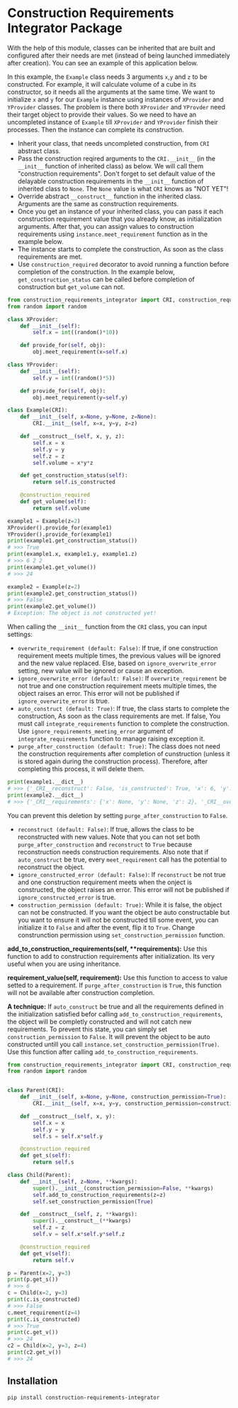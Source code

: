 # Construction Requirements Integrator Package

With the help of this module, classes can be inherited that are built and configured after their needs are met (instead of being launched immediately after creation).
You can see an example of this application below.

In this example, the `Example` class needs 3 arguments `x`,`y` and `z` to be constructed. For example, it will calculate volume of a cube in its constructor, so it needs all the arguments at the same time.
We want to initialize `x` and `y` for our `Example` instance using instances of `XProvider` and `YProvider` classes.
The problem is there both `XProvider` and `YProvder` need their target object to provide their values.
So we need to have an uncompleted instance of `Example` till `XProvider` and `YProvider` finish their processes. Then the instance can complete its construction.

* Inherit your class, that needs uncompleted construction, from `CRI` abstract class.
* Pass the construction reqired arguments to the `CRI.__init__` (in the `__init__` function of inherited class) as below. We will call them "construction requirements". Don't forget to set default value of the delayable construction requirements in the `__init__` function of inherited class to `None`. The `None` value is what `CRI` knows as "NOT YET"!
* Override abstract `__construct__` function in the inherited class. Arguments are the same as construction requirements.
* Once you get an instance of your inherited class, you can pass it each construction requirement value that you already know, as initialization arguments. After that, you can assign values to construction requirements using `instance.meet_requirement` function as in the example below.
* The instance starts to complete the construction, As soon as the class requirements are met.
* Use `construction_required` decorator to avoid running a function before completion of the construction.
In the example below, `get_construction_status` can be called before completion of construction but `get_volume` can not.

```python
from construction_requirements_integrator import CRI, construction_required
from random import random

class XProvider:
    def __init__(self):
        self.x = int((random()*10))

    def provide_for(self, obj):
        obj.meet_requirement(x=self.x)

class YProvider:
    def __init__(self):
        self.y = int((random()*5))

    def provide_for(self, obj):
        obj.meet_requirement(y=self.y)

class Example(CRI):
    def __init__(self, x=None, y=None, z=None):
        CRI.__init__(self, x=x, y=y, z=z)

    def __construct__(self, x, y, z):
        self.x = x
        self.y = y
        self.z = z
        self.volume = x*y*z

    def get_construction_status(self):
        return self.is_constructed

    @construction_required
    def get_volume(self):
        return self.volume

example1 = Example(z=2)
XProvider().provide_for(example1)
YProvider().provide_for(example1)
print(example1.get_construction_status())
# >>> True
print(example1.x, example1.y, example1.z)
# >>> 6 2 2
print(example1.get_volume())
# >>> 24

example2 = Example(z=2)
print(example2.get_construction_status())
# >>> False
print(example2.get_volume())
# Exception: The object is not constructed yet!
```

When calling the `__init__` function from the `CRI` class, you can input settings:

* `overwrite_requirement (default: False)`: If true, if one construction requirement meets multiple times, the previous values will be ignored and the new value replaced. Else, based on `ignore_overwrite_error` setting, new value will be ignored or cause an exception.
* `ignore_overwrite_error (default: False)`: If `overwrite_requirement` be not true and one construction requirement meets multiple times, the object raises an error. This error will not be published if `ignore_overwrite_error` is true.
* `auto_construct (default: True)`: If true, the class starts to complete the construction, As soon as the class requirements are met. If false, You must call `integrate_requirements` function to complete the construction.
Use `ignore_requirements_meeting_error` argument of `integrate_requirements` function to manage raising exception it.
* `purge_after_construction (default: True)`: The class does not need the construction requirements after completion of cunstruction (unless it is stored again during the construction process).
Therefore, after completing this process, it will delete them.

```python
print(example1.__dict__)
# >>> {'_CRI__reconstruct': False, 'is_constructed': True, 'x': 6, 'y': 1, 'z': 2, 'volume': 12}
print(example2.__dict__)
# >>> {'_CRI__requirements': {'x': None, 'y': None, 'z': 2}, '_CRI__overwrite_requirement': False, '_CRI__ignore_overwrite_error': False, '_CRI__auto_construct': True, '_CRI__purge_after_construction': True, '_CRI__reconstruct': False, 'is_constructed': False}
```

You can prevent this deletion by setting `purge_after_construction` to `False`.
* `reconstruct (default: False)`: If true, allows the class to be reconstructed with new values. Note that you can not set both `purge_after_construction` and `reconstruct` to `True` because reconstruction needs construction requirements. Also note that if `auto_construct` be true, every `meet_requirement` call has the potential to reconstruct the object.
* `ignore_constructed_error (default: False)`: If `reconstruct` be not true and one construction requirement meets when the onject is constructed, the object raises an error. This error will not be published if `ignore_constructed_error` is true.
* `construction_permission (default: True)`: While it is false, the object can not be constructed. If you want the object be auto constructable but you want to ensure it will not be constructed till some event, you can initialize it to `False` and after the event, flip it to `True`. Change construnction permission using `set_construction_permission` function.

**add_to_construction_requirements(self, \*\*requirements):** Use this function to add to construction requirements after initialization. Its very useful when you are using inheritance.

**requirement_value(self, requirement):** Use this function to access to value setted to a requirement. If `purge_after_construction` is `True`, this function will not be available after construction completion.

**A technique:** If `auto_construct` be true and all the requirements defined in the initialization satisfied befor calling `add_to_construction_requirements`, the object will be completly constructed and will not catch new requirements. To prevent this state, you can simply set `construction_permission` to `False`. It will prevent the object to be auto constructed untill you call `instance.set_construction_permission(True)`. Use this function after calling `add_to_construction_requirements`.

```python
from construction_requirements_integrator import CRI, construction_required
from random import random


class Parent(CRI):
    def __init__(self, x=None, y=None, construction_permission=True):
        CRI.__init__(self, x=x, y=y, construction_permission=construction_permission)

    def __construct__(self, x, y):
        self.x = x
        self.y = y
        self.s = self.x*self.y

    @construction_required
    def get_s(self):
        return self.s

class Child(Parent):
    def __init__(self, z=None, **kwargs):
        super().__init__(construction_permission=False, **kwargs)
        self.add_to_construction_requirements(z=z)
        self.set_construction_permission(True)

    def __construct__(self, z, **kwargs):
        super().__construct__(**kwargs)
        self.z = z
        self.v = self.x*self.y*self.z

    @construction_required
    def get_v(self):
        return self.v

p = Parent(x=2, y=3)
print(p.get_s())
# >>> 6
c = Child(x=2, y=3)
print(c.is_constructed)
# >>> False
c.meet_requirement(z=4)
print(c.is_constructed)
# >>> True
print(c.get_v())
# >>> 24
c2 = Child(x=2, y=3, z=4)
print(c2.get_v())
# >>> 24
```

## Installation

```pip install construction-requirements-integrator```